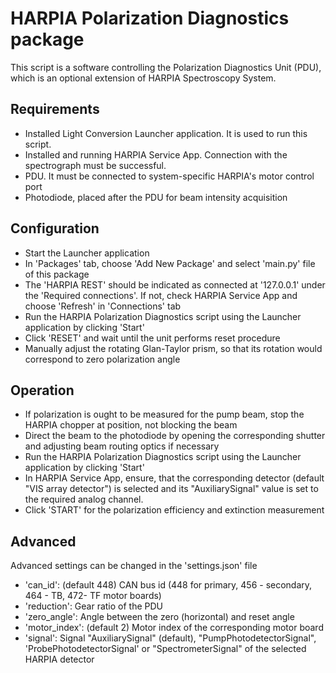 # HARPIA Polarization Diagnostics package
This script is a software controlling the Polarization Diagnostics Unit (PDU), 
which is an optional extension of HARPIA Spectroscopy System.

## Requirements
 - Installed Light Conversion Launcher application. It is used to run this 
   script.
 - Installed and running HARPIA Service App. Connection with the spectrograph 
   must be successful.
 - PDU. It must be connected to system-specific HARPIA's motor control port
 - Photodiode, placed after the PDU for beam intensity acquisition
 
## Configuration
 - Start the Launcher application
 - In 'Packages' tab, choose 'Add New Package' and select 'main.py' file 
   of this package
 - The 'HARPIA REST' should be indicated as connected at '127.0.0.1' under the
   'Required connections'. If not, check HARPIA Service App and choose 'Refresh'
   in 'Connections' tab
 - Run the HARPIA Polarization Diagnostics script using the Launcher application
   by clicking 'Start'
 - Click 'RESET' and wait until the unit performs reset procedure
 - Manually adjust the rotating Glan-Taylor prism, so that its rotation would
   correspond to zero polarization angle
 
## Operation
 - If polarization is ought to be measured for the pump beam, stop the HARPIA 
   chopper at position, not blocking the beam
 - Direct the beam to the photodiode by opening the corresponding shutter and
   adjusting beam routing optics if necessary
 - Run the HARPIA Polarization Diagnostics script using the Launcher application
   by clicking 'Start'
 - In HARPIA Service App, ensure, that the corresponding detector (default 
   "VIS array detector") is selected and its "AuxiliarySignal" value is set
   to the required analog channel.
 - Click 'START' for the polarization efficiency and extinction measurement
 
## Advanced
Advanced settings can be changed in the 'settings.json' file
 - 'can_id': (default 448) CAN bus id (448 for primary, 456 - secondary, 
   464 - TB, 472- TF motor boards)
 - 'reduction': Gear ratio of the PDU
 - 'zero_angle': Angle between the zero (horizontal) and reset angle
 - 'motor_index': (default 2) Motor index of the corresponding motor  board
 - 'signal': Signal "AuxiliarySignal" (default), "PumpPhotodetectorSignal",
   'ProbePhotodetectorSignal' or "SpectrometerSignal" of the selected HARPIA 
   detector
